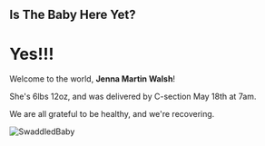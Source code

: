 ## Is The Baby Here Yet?

# Yes!!!

Welcome to the world, **Jenna Martin Walsh**!

She's 6lbs 12oz, and was delivered by C-section May 18th at 7am.

We are all grateful to be healthy, and we're recovering.

![SwaddledBaby](https://user-images.githubusercontent.com/2829438/169184991-71dc7fe0-efdf-44da-aba0-2f2f3e25d702.jpg)
